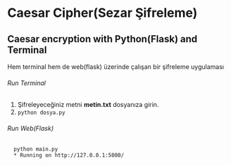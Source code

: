 # Caesar Cipher(Sezar Şifreleme)

## Caesar encryption with Python(Flask) and Terminal

Hem terminal hem de web(flask) üzerinde çalışan bir şifreleme uygulaması

###### Run Terminal
1. Şifreleyeceğiniz metni **metin.txt** dosyanıza girin.
2. ``` python dosya.py ```

###### Run Web(Flask)
```
  python main.py
  * Running on http://127.0.0.1:5000/
```
